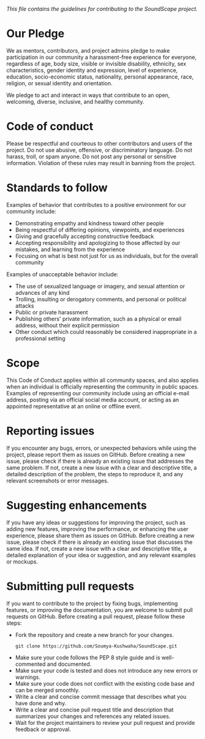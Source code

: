 *This file contains the guidelines for contributing to the SoundScape project.*

# Our Pledge

We as mentors, contributors, and project admins pledge to make participation in our
community a harassment-free experience for everyone, regardless of age, body
size, visible or invisible disability, ethnicity, sex characteristics, gender
identity and expression, level of experience, education, socio-economic status,
nationality, personal appearance, race, religion, or sexual identity
and orientation.

We pledge to act and interact in ways that contribute to an open, welcoming,
diverse, inclusive, and healthy community.

# Code of conduct
Please be respectful and courteous to other contributors and users of the project. Do not use abusive, offensive, or discriminatory language. Do not harass, troll, or spam anyone. Do not post any personal or sensitive information. Violation of these rules may result in banning from the project.

# Standards to follow

Examples of behavior that contributes to a positive environment for our
community include:

* Demonstrating empathy and kindness toward other people
* Being respectful of differing opinions, viewpoints, and experiences
* Giving and gracefully accepting constructive feedback
* Accepting responsibility and apologizing to those affected by our mistakes,
  and learning from the experience
* Focusing on what is best not just for us as individuals, but for the
  overall community

Examples of unacceptable behavior include:

* The use of sexualized language or imagery, and sexual attention or
  advances of any kind
* Trolling, insulting or derogatory comments, and personal or political attacks
* Public or private harassment
* Publishing others' private information, such as a physical or email
  address, without their explicit permission
* Other conduct which could reasonably be considered inappropriate in a
  professional setting

# Scope

This Code of Conduct applies within all community spaces, and also applies when
an individual is officially representing the community in public spaces.
Examples of representing our community include using an official e-mail address,
posting via an official social media account, or acting as an appointed
representative at an online or offline event.

# Reporting issues
If you encounter any bugs, errors, or unexpected behaviors while using the project, please report them as issues on GitHub. Before creating a new issue, please check if there is already an existing issue that addresses the same problem. If not, create a new issue with a clear and descriptive title, a detailed description of the problem, the steps to reproduce it, and any relevant screenshots or error messages.

# Suggesting enhancements
If you have any ideas or suggestions for improving the project, such as adding new features, improving the performance, or enhancing the user experience, please share them as issues on GitHub. Before creating a new issue, please check if there is already an existing issue that discusses the same idea. If not, create a new issue with a clear and descriptive title, a detailed explanation of your idea or suggestion, and any relevant examples or mockups.

# Submitting pull requests
If you want to contribute to the project by fixing bugs, implementing features, or improving the documentation, you are welcome to submit pull requests on GitHub. Before creating a pull request, please follow these steps:

- Fork the repository and create a new branch for your changes.
  ```
  git clone https://github.com/Soumya-Kushwaha/SoundScape.git
  ```
- Make sure your code follows the PEP 8 style guide and is well-commented and documented.
- Make sure your code is tested and does not introduce any new errors or warnings.
- Make sure your code does not conflict with the existing code base and can be merged smoothly.
- Write a clear and concise commit message that describes what you have done and why.
- Write a clear and concise pull request title and description that summarizes your changes and references any related issues.
- Wait for the project maintainers to review your pull request and provide feedback or approval.
